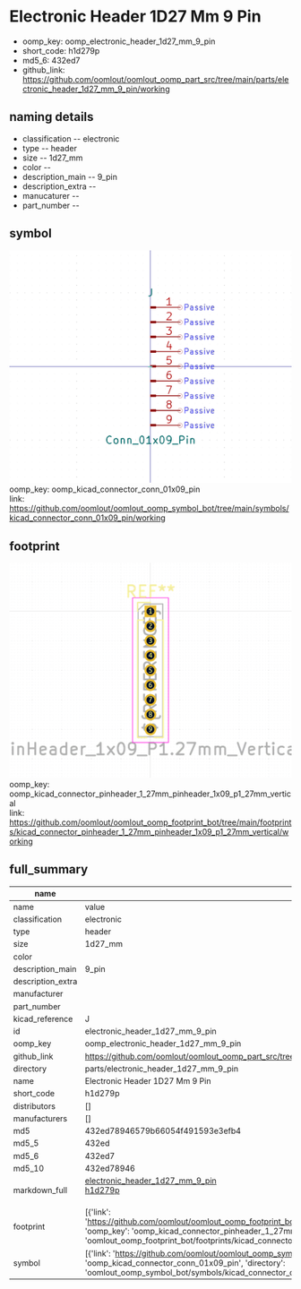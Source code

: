 # Electronic Header 1D27 Mm 9 Pin

  
* oomp_key: oomp_electronic_header_1d27_mm_9_pin 
* short_code: h1d279p
* md5_6: 432ed7  
* github_link: https://github.com/oomlout/oomlout_oomp_part_src/tree/main/parts/electronic_header_1d27_mm_9_pin/working  
## naming details
* classification -- electronic
* type -- header
* size -- 1d27_mm
* color -- 
* description_main -- 9_pin
* description_extra -- 
* manucaturer -- 
* part_number -- 



## symbol

![](symbol/0/working/working_600.png)  
oomp_key: oomp_kicad_connector_conn_01x09_pin  
link: https://github.com/oomlout/oomlout_oomp_symbol_bot/tree/main/symbols/kicad_connector_conn_01x09_pin/working  

## footprint

![](footprint/0/working/working_600.png)  
oomp_key: oomp_kicad_connector_pinheader_1_27mm_pinheader_1x09_p1_27mm_vertical  
link: https://github.com/oomlout/oomlout_oomp_footprint_bot/tree/main/footprints/kicad_connector_pinheader_1_27mm_pinheader_1x09_p1_27mm_vertical/working  

## full_summary
| name | value | 
| --- | --- | 
| name | value | 
| classification | electronic | 
| type | header | 
| size | 1d27_mm | 
| color |  | 
| description_main | 9_pin | 
| description_extra |  | 
| manufacturer |  | 
| part_number |  | 
| kicad_reference | J | 
| id | electronic_header_1d27_mm_9_pin | 
| oomp_key | oomp_electronic_header_1d27_mm_9_pin | 
| github_link | https://github.com/oomlout/oomlout_oomp_part_src/tree/main/parts/electronic_header_1d27_mm_9_pin/working | 
| directory | parts/electronic_header_1d27_mm_9_pin | 
| name | Electronic Header 1D27 Mm 9 Pin | 
| short_code | h1d279p | 
| distributors | [] | 
| manufacturers | [] | 
| md5 | 432ed78946579b66054f491593e3efb4 | 
| md5_5 | 432ed | 
| md5_6 | 432ed7 | 
| md5_10 | 432ed78946 | 
| markdown_full | [electronic_header_1d27_mm_9_pin](https://github.com/oomlout/oomlout_oomp_part_src/tree/main/parts/electronic_header_1d27_mm_9_pin/working)<br>[h1d279p](https://github.com/oomlout/oomlout_oomp_part_src/tree/main/parts/electronic_header_1d27_mm_9_pin/working)<br><br> | 
| footprint | [{'link': 'https://github.com/oomlout/oomlout_oomp_footprint_bot/tree/main/foootprntss/kicad_connector_pinheader_1_27mm_pinheader_1x09_p1_27mm_vertical', 'oomp_key': 'oomp_kicad_connector_pinheader_1_27mm_pinheader_1x09_p1_27mm_vertical', 'directory': 'oomlout_oomp_footprint_bot/footprints/kicad_connector_pinheader_1_27mm_pinheader_1x09_p1_27mm_vertical//working/working.kicad_mod'}] | 
| symbol | [{'link': 'https://github.com/oomlout/oomlout_oomp_symbol_bot/tree/main/symbols/kicad_connector_conn_01x09_pin', 'oomp_key': 'oomp_kicad_connector_conn_01x09_pin', 'directory': 'oomlout_oomp_symbol_bot/symbols/kicad_connector_conn_01x09_pin//working/working.kicad_sym'}] | 
